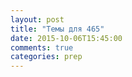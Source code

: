 ```yaml
---
layout: post
title: "Темы для 465"
date: 2015-10-06T15:45:00
comments: true
categories: prep
---
```

